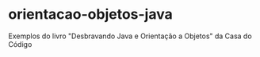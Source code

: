 # orientacao-objetos-java
Exemplos do livro "Desbravando Java e Orientação a Objetos" da Casa do Código
